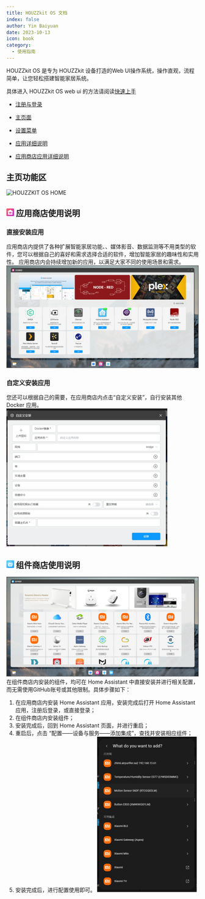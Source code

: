 ```yaml
---
title: HOUZZkit OS 文档
index: false
author: Yin Baiyuan
date: 2023-10-13
icon: book
category:
  - 使用指南
---
```


HOUZZkit OS 是专为 HOUZZkit 设备打造的Web UI操作系统，操作直观，流程简单，让您轻松搭建智能家居系统。

具体进入 HOUZZkit OS web ui 的方法请阅读[快速上手](../started/README.md)

<!-- ##注册与登录

##主页面

##设置菜单

##应用详细说明 -->

- [注册与登录](regist_login.md)

- [主页面](page.md)

- [设置菜单](disable.md)

- [应用详细说明](encrypt.md)

- [应用商店应用详细说明](mydoc.md)


## 主页功能区
![HOUZZKIT OS HOME](/assets/image/hos_doc/hos_doc_home.jpg)


## ![](../.vuepress/public/assets/image/icon_hos_appstore.png) 应用商店使用说明
### 直接安装应用
应用商店内提供了各种扩展智能家居功能、、媒体影音、数据监测等不用类型的软件，您可以根据自己的喜好和需求选择合适的软件，增加智能家居的趣味性和实用性。
应用商店内会持续增加新的应用，以满足大家不同的使用场景和需求。
![](../.vuepress/public/assets/image/page_hos_appstore.png)

### 自定义安装应用
您还可以根据自己的需要，在应用商店内点击“自定义安装”，自行安装其他 Docker 应用。
![](../.vuepress/public/assets/image/page_hos_cida.png)


## ![](../.vuepress/public/assets/image/icon_hos_componentstore.png) 组件商店使用说明
![](../.vuepress/public/assets/image/page_hos_componentstore.png)
在组件商店内安装的组件，均可在 Home Assistant 中直接安装并进行相关配置，而无需使用GitHub账号或其他限制。具体步骤如下：

1. 在应用商店内安装 Home Assistant 应用，安装完成后打开 Home Assistant 应用，注册后登录，或直接登录；
2. 在组件商店内安装组件；
3. 安装完成后，回到 Home Assistant 页面，并进行重启；
4. 重启后，点击 “配置——设备与服务——添加集成”，查找并安装相应组件；
5. 安装完成后，进行配置使用即可。
![](../.vuepress/public/assets/image/screenshot_ha.png)


<!-- - [Markdown 展示](markdown.md)

- [页面展示](page.md)

- [禁用展示](disable.md)

- [加密展示](encrypt.md)

- [测试页面](mydoc.md) -->
